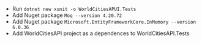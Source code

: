 ﻿- Run `dotnet new xunit -o WorldCitiesAPUI.Tests`
- Add Nuget package `Moq --version 4.20.72`
- Add Nuget package `Microsoft.EntityFrameworkCore.InMemory --version 6.0.36`
- Add WorldCitiesAPI project as a dependences to WorldCitiesAPI.Tests